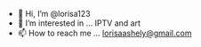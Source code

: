 - 👋 Hi, I’m @lorisa123
- 👀 I’m interested in ... IPTV and art 
- 📫 How to reach me ... lorisaashely@gmail.com

<!---
lorisa123/lorisa123 is a ✨ special ✨ repository because its `README.md` (this file) appears on your GitHub profile.
You can click the Preview link to take a look at your changes.
--->
